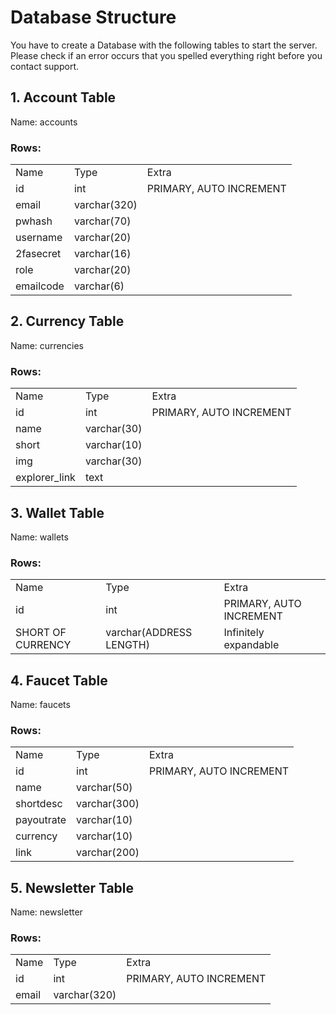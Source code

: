 <h1>Database Structure</h1>
You have to create a Database with the following tables to start the server. 
Please check if an error occurs that you spelled everything right before you contact support.
<h2>1. Account Table</h2>
Name: accounts

<h3>Rows:</h3>

<table>
<tr>
<td>Name</td>
<td>Type</td>
<td>Extra</td>
</tr>
<tr>
<td>id</td>
<td>int</td>
<td>PRIMARY, AUTO INCREMENT</td>
</tr>
<tr>
<td>email</td>
<td>varchar(320)</td>
<td></td>
</tr>
<tr>
<td>pwhash</td>
<td>varchar(70)</td>
<td></td>
</tr>
<tr>
<td>username</td>
<td>varchar(20)</td>
<td></td>
</tr>
<tr>
<td>2fasecret</td>
<td>varchar(16)</td>
<td></td>
</tr>
<tr>
<td>role</td>
<td>varchar(20)</td>
<td></td>
</tr>
<tr>
<td>emailcode</td>
<td>varchar(6)</td>
<td></td>
</tr>
</table>

<h2>2. Currency Table</h2>
Name: currencies

<h3>Rows:</h3>

<table>
<tr>
<td>Name</td>
<td>Type</td>
<td>Extra</td>
</tr>
<tr>
<td>id</td>
<td>int</td>
<td>PRIMARY, AUTO INCREMENT</td>
</tr>
<tr>
<td>name</td>
<td>varchar(30)</td>
<td></td>
</tr>
<tr>
<td>short</td>
<td>varchar(10)</td>
<td></td>
</tr>
<tr>
<td>img</td>
<td>varchar(30)</td>
<td></td>
</tr>
<tr>
<td>explorer_link</td>
<td>text</td>
<td></td>
</tr>
</table>

<h2>3. Wallet Table</h2>
Name: wallets

<h3>Rows:</h3>

<table>
<tr>
<td>Name</td>
<td>Type</td>
<td>Extra</td>
</tr>
<tr>
<td>id</td>
<td>int</td>
<td>PRIMARY, AUTO INCREMENT</td>
</tr>
<tr>
<td>SHORT OF CURRENCY</td>
<td>varchar(ADDRESS LENGTH)</td>
<td>Infinitely expandable</td>
</tr>
</table>

<h2>4. Faucet Table</h2>
Name: faucets

<h3>Rows:</h3>

<table>
<tr>
<td>Name</td>
<td>Type</td>
<td>Extra</td>
</tr>
<tr>
<td>id</td>
<td>int</td>
<td>PRIMARY, AUTO INCREMENT</td>
</tr>
<tr>
<td>name</td>
<td>varchar(50)</td>
<td></td>
</tr>
<tr>
<td>shortdesc</td>
<td>varchar(300)</td>
<td></td>
</tr>
<tr>
<td>payoutrate</td>
<td>varchar(10)</td>
<td></td>
</tr>
<tr>
<td>currency</td>
<td>varchar(10)</td>
<td></td>
</tr>
<tr>
<td>link</td>
<td>varchar(200)</td>
<td></td>
</tr>
</table>

<h2>5. Newsletter Table</h2>
Name: newsletter

<h3>Rows:</h3>

<table>
<tr>
<td>Name</td>
<td>Type</td>
<td>Extra</td>
</tr>
<tr>
<td>id</td>
<td>int</td>
<td>PRIMARY, AUTO INCREMENT</td>
</tr>
<tr>
<td>email</td>
<td>varchar(320)</td>
<td></td>
</tr>
</table>